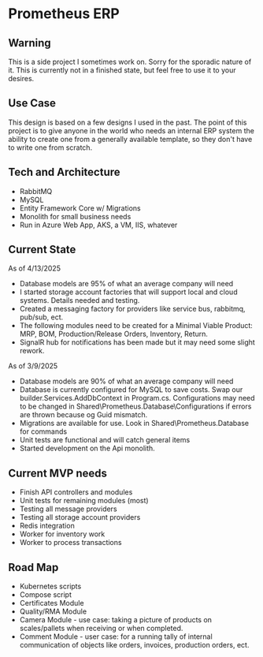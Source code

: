 # Prometheus ERP

## Warning 
This is a side project I sometimes work on. Sorry for the sporadic nature of it. This is currently not in a finished state, but feel free to use it to your desires.

## Use Case
This design is based on a few designs I used in the past.
The point of this project is to give anyone in the world who needs an internal ERP system the ability to create one from a generally available template, so they don't have to write one from scratch.

## Tech and Architecture
- RabbitMQ
- MySQL
- Entity Framework Core w/ Migrations
- Monolith for small business needs
- Run in Azure Web App, AKS, a VM, IIS, whatever

## Current State
As of 4/13/2025
- Database models are 95% of what an average company will need
- I started storage account factories that will support local and cloud systems. Details needed and testing.
- Created a messaging factory for providers like service bus, rabbitmq, pub/sub, ect.
- The following modules need to be created for a Minimal Viable Product: MRP, BOM, Production/Release Orders, Inventory, Return.
- SignalR hub for notifications has been made but it may need some slight rework.

As of 3/9/2025
- Database models are 90% of what an average company will need
- Database is currently configured for MySQL to save costs. Swap our builder.Services.AddDbContext in Program.cs. Configurations may need to be changed in Shared\Prometheus.Database\Configurations if errors are thrown because og Guid mismatch.
- Migrations are available for use. Look in Shared\Prometheus.Database for commands
- Unit tests are functional and will catch general items
- Started development on the Api monolith.

## Current MVP needs
- Finish API controllers and modules
- Unit tests for remaining modules (most)
- Testing all message providers
- Testing all storage account providers
- Redis integration
- Worker for inventory work
- Worker to process transactions

## Road Map
- Kubernetes scripts
- Compose script
- Certificates Module
- Quality/RMA Module
- Camera Module - use case: taking a picture of products on scales/pallets when receiving or when completed.
- Comment Module - user case: for a running tally of internal communication of objects like orders, invoices, production orders, ect.
